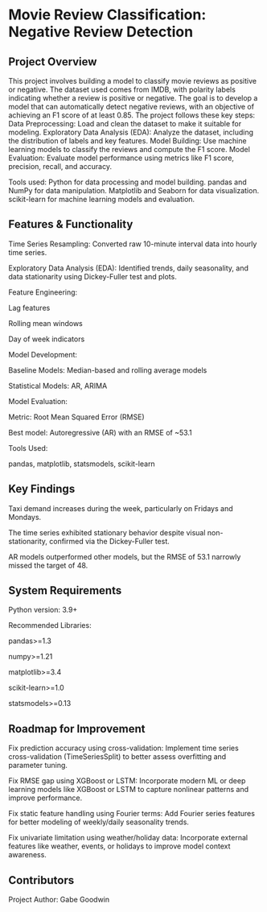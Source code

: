 # Movie Review Classification: Negative Review Detection
## Project Overview
This project involves building a model to classify movie reviews as positive or negative. The dataset used comes from IMDB, with polarity labels indicating whether a review is positive or negative. The goal is to develop a model that can automatically detect negative reviews, with an objective of achieving an F1 score of at least 0.85.
The project follows these key steps:
Data Preprocessing: Load and clean the dataset to make it suitable for modeling.
Exploratory Data Analysis (EDA): Analyze the dataset, including the distribution of labels and key features.
Model Building: Use machine learning models to classify the reviews and compute the F1 score.
Model Evaluation: Evaluate model performance using metrics like F1 score, precision, recall, and accuracy.

Tools used:
Python for data processing and model building.
pandas and NumPy for data manipulation.
Matplotlib and Seaborn for data visualization.
scikit-learn for machine learning models and evaluation.

## Features & Functionality
Time Series Resampling: Converted raw 10-minute interval data into hourly time series.

Exploratory Data Analysis (EDA): Identified trends, daily seasonality, and data stationarity using Dickey-Fuller test and plots.

Feature Engineering:

Lag features

Rolling mean windows

Day of week indicators

Model Development:

Baseline Models: Median-based and rolling average models

Statistical Models: AR, ARIMA

Model Evaluation:

Metric: Root Mean Squared Error (RMSE)

Best model: Autoregressive (AR) with an RMSE of ~53.1

Tools Used:

pandas, matplotlib, statsmodels, scikit-learn

## Key Findings
Taxi demand increases during the week, particularly on Fridays and Mondays.

The time series exhibited stationary behavior despite visual non-stationarity, confirmed via the Dickey-Fuller test.

AR models outperformed other models, but the RMSE of 53.1 narrowly missed the target of 48.

## System Requirements
Python version: 3.9+

Recommended Libraries:

pandas>=1.3

numpy>=1.21

matplotlib>=3.4

scikit-learn>=1.0

statsmodels>=0.13

## Roadmap for Improvement
Fix prediction accuracy using cross-validation: Implement time series cross-validation (TimeSeriesSplit) to better assess overfitting and parameter tuning.

Fix RMSE gap using XGBoost or LSTM: Incorporate modern ML or deep learning models like XGBoost or LSTM to capture nonlinear patterns and improve performance.

Fix static feature handling using Fourier terms: Add Fourier series features for better modeling of weekly/daily seasonality trends.

Fix univariate limitation using weather/holiday data: Incorporate external features like weather, events, or holidays to improve model context awareness.

## Contributors
Project Author: Gabe Goodwin
